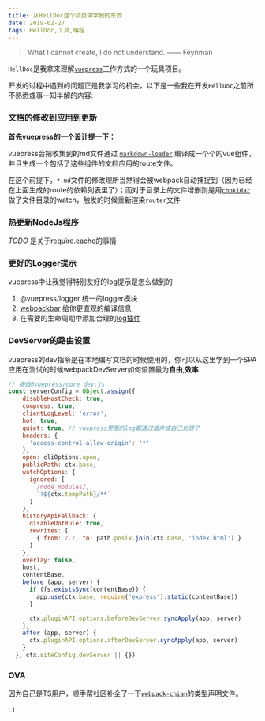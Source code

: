 ```yaml
---
title: 从HellDoc这个项目中学到的东西
date: 2019-02-27
tags: HellDoc,工具,编程
---
```




> What I cannot create, I do not understand.  —— Feynman



`HellDoc`是我拿来理解[`vuepress`](https://github.com/vuejs/vuepress/blob/master/)工作方式的一个玩具项目。

开发的过程中遇到的问题正是我学习的机会，以下是一些我在开发`HellDoc`之前所不熟悉或事一知半解的内容:

### 文档的修改到应用到更新

**首先vuepress的一个设计提一下：**

vuepress会把收集到的md文件通过 [`markdown-loader`](https://github.com/vuejs/vuepress/blob/master/packages/%40vuepress/markdown-loader/index.js) 编译成一个个的vue组件，并且生成一个包括了这些组件的文档应用的route文件。

在这个前提下，`*.md`文件的修改理所当然得会被webpack自动捕捉到（因为已经在上面生成的route的依赖列表里了）；而对于目录上的文件增删则是用[`chokidar`](https://github.com/paulmillr/chokidar)做了文件目录的watch，触发的时候重新渲染`router`文件

### 热更新NodeJs程序

*TODO* 是关于require.cache的事情

### 更好的Logger提示

vuepress中让我觉得特别友好的log提示是怎么做到的

1. @vuepress/logger 统一的logger模块
2. [webpackbar](https://github.com/nuxt/webpackbar) 给你更直观的编译信息
3. 在需要的生命周期中添加合理的[log插件](https://github.com/vuejs/vuepress/blob/master/packages/%40vuepress/core/lib/webpack/DevLogPlugin.js)

### DevServer的路由设置

vuepress的dev指令是在本地编写文档的时候使用的，你可以从这里学到一个SPA应用在测试的时候webpackDevServer如何设置最为**自由**,**效率**

```javascript
// 摘自@vuepress/core dev.js
const serverConfig = Object.assign({
    disableHostCheck: true,
    compress: true,
    clientLogLevel: 'error',
    hot: true,
    quiet: true, // vuepress里面的log都通过插件或自己处理了
    headers: {
      'access-control-allow-origin': '*'
    },
    open: cliOptions.open,
    publicPath: ctx.base,
    watchOptions: {
      ignored: [
        /node_modules/,
        `!${ctx.tempPath}/**`
      ]
    },
    historyApiFallback: {
      disableDotRule: true,
      rewrites: [
        { from: /./, to: path.posix.join(ctx.base, 'index.html') }
      ]
    },
    overlay: false,
    host,
    contentBase,
    before (app, server) {
      if (fs.existsSync(contentBase)) {
        app.use(ctx.base, require('express').static(contentBase))
      }

      ctx.pluginAPI.options.beforeDevServer.syncApply(app, server)
    },
    after (app, server) {
      ctx.pluginAPI.options.afterDevServer.syncApply(app, server)
    }
  }, ctx.siteConfig.devServer || {})
```



### OVA

因为自己是TS用户，顺手帮社区补全了一下[`webpack-chian`](https://github.com/neutrinojs/webpack-chain/pull/132)的类型声明文件。

: )
